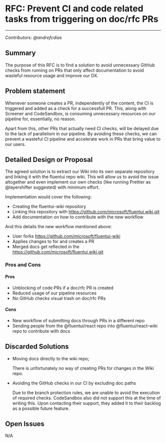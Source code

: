 # RFC: Prevent CI and code related tasks from triggering on doc/rfc PRs

---

_Contributors: @andrefcdias_

## Summary

The purpose of this RFC is to find a solution to avoid unnecessary GitHub checks from running on PRs that only affect documentation to avoid wasteful resource usage and improve our DX.

## Problem statement

Whenever someone creates a PR, independently of the content, the CI is triggered and added as a check for a successfull PR. This, along with Screener and CodeSandbox, is consuming unnecessary resources on our pipeline for, essentially, no reason.

Apart from this, other PRs that actually need CI checks, will be delayed due to the lack of parallelism in our pipeline.
By avoiding these checks, we can prevent a wasteful CI pipeline and accelerate work in PRs that bring value to our users.

## Detailed Design or Proposal

The agreed solution is to extract our Wiki into its own separate repository and linking it with the fluentui repo wiki.
This will allow us to avoid the issue altogether and even implement our own checks (like running Prettier as @layershifter suggested) with minimum effort.

Implementation would cover the following:

- Creating the fluentui-wiki repository
- Linking this repository with https://github.com/microsoft/fluentui.wiki.git
- Add documentation on how to contribute with the new workflow

And this details the new workflow mentioned above:

- User forks https://github.com/microsoft/fluentui-wiki
- Applies changes to for and creates a PR
- Merged docs get reflected in the https://github.com/microsoft/fluentui.wiki.git

### Pros and Cons

#### Pros

- Unblocking of code PRs if a doc/rfc PR is created
- Reduced usage of our pipeline resources
- No GitHub checks visual trash on doc/rfc PRs

#### Cons

- New workflow of submitting docs through PRs in a different repo
- Sending people from the @fluentui/react repo into @fluentui/react-wiki repo to contribute with docs

## Discarded Solutions

- Moving docs directly to the wiki repo;

  There is unfortunately no way of creating PRs for changes in the Wiki repo.

- Avoiding the GitHub checks in our CI by excluding doc paths

  Due to the branch protection rules, we are unable to avoid the execution of required checks.
  CodeSandbox also did not support this at the time of writing this. Upon contacting their support, they added it to their backlog as a possible future feature.

## Open Issues

N/A
